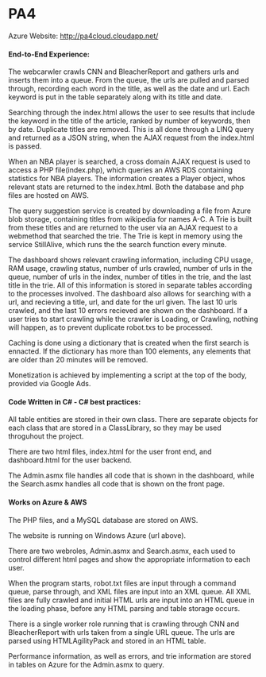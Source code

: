 # PA4

Azure Website: http://pa4cloud.cloudapp.net/

#### End-to-End Experience:

The webcarwler crawls CNN and BleacherReport and gathers urls and inserts them into a queue. From the queue, the urls are pulled and parsed through, recording each word in the title, as well as the date and url. Each keyword is put in the table separately along with its title and date.

Searching through the index.html allows the user to see results that include the keyword in the title of the article, ranked by number of keywords, then by date. Duplicate titles are removed. This is all done through a LINQ query and returned as a JSON string, when the AJAX request from the index.html is passed.

When an NBA player is searched, a cross domain AJAX request is used to access a PHP file(index.php), which queries an AWS RDS containing statistics for NBA players. The information creates a Player object, whos relevant stats are returned to the index.html. Both the database and php files are hosted on AWS.

The query suggestion service is created by downloading a file from Azure blob storage, containing titles from wikipedia for names A-C. A Trie is built from these titles and are returned to the user via an AJAX request to a webmethod that searched the trie. The Trie is kept in memory using the service StillAlive, which runs the the search function every minute.

The dashboard shows relevant crawling information, including CPU usage, RAM usage, crawling status, number of urls crawled, number of urls in the queue, number of urls in the index, number of titles in the trie, and the last title in the trie. All of this information is stored in separate tables according to the processes involved. The dashboard also allows for searching with a url, and recieving a title, url, and date for the url given. The last 10 urls crawled, and the last 10 errors recieved are shown on the dashboard. If a user tries to start crawling while the crawler is Loading, or Crawling, nothing will happen, as to prevent duplicate robot.txs to be processed.

Caching is done using a dictionary that is created when the first search is ennacted. If the dictionary has more than 100 elements, any elements that are older than 20 minutes will be removed.

Monetization is achieved by implementing a script at the top of the body, provided via Google Ads.

#### Code Written in C# - C# best practices:
All table entities are stored in their own class. There are separate objects for each class that are stored in a ClassLibrary, so they may be used throguhout the project.

There are two html files, index.html for the user front end, and dashboard.html for the user backend.

The Admin.asmx file handles all code that is shown in the dashboard, while the Search.asmx handles all code that is shown on the front page.

#### Works on Azure & AWS
The PHP files, and a MySQL database are stored on AWS.

The website is running on Windows Azure (url above).

There are two webroles, Admin.asmx and Search.asmx, each used to control different html pages and show the appropriate information to each user.

When the program starts, robot.txt files are input through a command queue, parse through, and XML files are input into an XML queue. All XML files are fully crawled and initial HTML urls are input into an HTML queue in the loading phase, before any HTML parsing and table storage occurs.

There is a single worker role running that is crawling through CNN and BleacherReport with urls taken from a single URL queue. The urls are parsed using HTMLAgilityPack and stored in an HTML table.

Performance information, as well as errors, and trie information are stored in tables on Azure for the Admin.asmx to query.